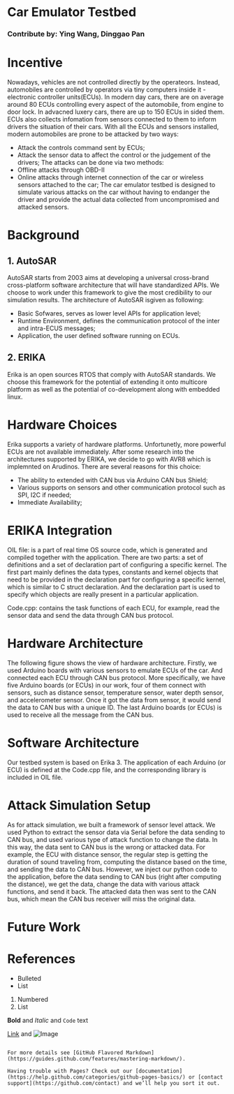 # Car Emulator Testbed
### Contribute by: Ying Wang, Dinggao Pan

# Incentive
Nowadays, vehicles are not controlled directly by the operateors. Instead, automobiles are controlled by operators via tiny computers inside it - electronic controller units(ECUs). In modern day cars, there are on average around 80 ECUs controlling every aspect of the automobile, from engine to door lock. In advacned luxery cars, there are up to 150 ECUs in sided them. ECUs also collects infomation from sensors connected to them to inform drivers the situation of their cars. With all the ECUs and sensors installed, modern automobiles are prone to be attacked by two ways:
  - Attack the controls command sent by ECUs;
  - Attack the sensor data to affect the control or the judgement of the drivers;
The attacks can be done via two methods:
  - Offline attacks through OBD-II
  - Online attacks through internet connection of the car or wireless sensors attached to the car;
The car emulator testbed is designed to simulate various attacks on the car without having to endanger the driver and provide the actual data collected from uncompromised and attacked sensors. 
# Background
## 1. AutoSAR
AutoSAR starts from 2003 aims at developing a universal cross-brand cross-platform software architecture that will have standardized APIs. We choose to work under this framework to give the most credibility to our simulation results. The architecture of AutoSAR isgiven as following:
 - Basic Sofwares, serves as lower level APIs for application level;
 - Runtime Environment, defines the communication protocol of the inter and intra-ECUS messages;
 - Application, the user defined software running on ECUs.
## 2. ERIKA
Erika is an open sources RTOS that comply with AutoSAR standards. We choose this framework for the potential of extending it onto multicore platform as well as the potential of co-development along with embedded linux. 
# Hardware Choices
Erika supports a variety of hardware platforms. Unfortunetly, more powerful ECUs are not available immediately. After some research into the architectures supported by ERIKA, we decide to go with AVR8 which is implemnted on Arudinos. There are several reasons for this choice: 
 - The ability to extended with CAN bus via Arduino CAN bus Shield;
 - Various supports on sensors and other communication protocol such as SPI, I2C if needed;
 - Immediate Availability;

# ERIKA Integration

OIL file: is a part of real time OS source code, which is generated and compiled together with the application. There are two parts: a set of definitions and a set of declaration part of configuring a specific kernel. The first part mainly defines the data types, constants and kernel objects that need to be provided in the declaration part for configuring a specific kernel, which is similar to C struct declaration. And the declaration part is used to specify which objects are really present in a particular application.

Code.cpp: contains the task functions of each ECU, for example, read the sensor data and send the data through CAN bus protocol.


# Hardware Architecture

The following figure shows the view of hardware architecture. Firstly, we used Arduino boards with various sensors to emulate ECUs of the car. And connected each ECU through CAN bus protocol. More specifically, we have five Arduino boards (or ECUs) in our work, four of them connect with sensors, such as distance sensor, temperature sensor, water depth sensor, and accelerometer sensor. Once it got the data from sensor, it would send the data to CAN bus with a unique ID. The last Arduino boards (or ECUs) is used to receive all the message from the CAN bus.

# Software Architecture

Our testbed system is based on Erika 3. The application of each Arduino (or ECU) is defined at the Code.cpp file, and the corresponding library is included in OIL file.


# Attack Simulation Setup

As for attack simulation, we built a framework of sensor level attack. We used Python to extract the sensor data via Serial before the data sending to CAN bus, and used various type of attack function to change the data. In this way, the data sent to CAN bus is the wrong or attacked data. For example, the ECU with distance sensor, the regular step is getting the duration of sound traveling from, computing the distance based on the time, and sending the data to CAN bus. However, we inject our python code to the application, before the data sending to CAN bus (right after computing the distance), we get the data, change the data with various attack functions, and send it back. The attacked data then was sent to the CAN bus, which mean the CAN bus receiver will miss the original data.


# Future Work

# References

- Bulleted
- List

1. Numbered
2. List

**Bold** and _Italic_ and `Code` text

[Link](url) and ![Image](src)
```

For more details see [GitHub Flavored Markdown](https://guides.github.com/features/mastering-markdown/).

Having trouble with Pages? Check out our [documentation](https://help.github.com/categories/github-pages-basics/) or [contact support](https://github.com/contact) and we’ll help you sort it out.
